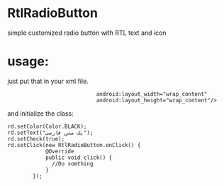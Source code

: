 # RtlRadioButton
simple customized radio button with RTL text and icon


# usage:
just put that in your xml file. 

```    <RtlRadioButton
                            android:layout_width="wrap_content"
                            android:layout_height="wrap_content"/> 
```

and initialize the class:
```    RtlRadioButton rd = (RtlRadioButton) findviewbyid(R.id.yourid);
rd.setColor(Color.BLACK);
rd.setText("یک متن فارسی");
rd.setCheck(true);
rd.setClick(new RtlRadioButton.onClick() {
            @Override
            public void click() {
              //Do somthing
            }
        });
``` 

